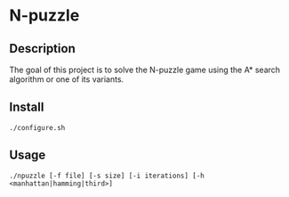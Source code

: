 # N-puzzle

## Description

The goal of this project is to solve the N-puzzle game using the A\* search algorithm or one of its variants.

## Install

```
./configure.sh
```

## Usage

```
./npuzzle [-f file] [-s size] [-i iterations] [-h <manhattan|hamming|third>]
```
